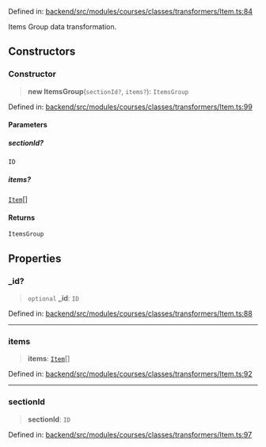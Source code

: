Defined in: [backend/src/modules/courses/classes/transformers/Item.ts:84](https://github.com/continuousactivelearning/vibe/blob/2acbe3b478970855555eb5e714d2dc1713e5937b/backend/src/modules/courses/classes/transformers/Item.ts#L84)

Items Group data transformation.

## Constructors

### Constructor

> **new ItemsGroup**(`sectionId?`, `items?`): `ItemsGroup`

Defined in: [backend/src/modules/courses/classes/transformers/Item.ts:99](https://github.com/continuousactivelearning/vibe/blob/2acbe3b478970855555eb5e714d2dc1713e5937b/backend/src/modules/courses/classes/transformers/Item.ts#L99)

#### Parameters

##### sectionId?

`ID`

##### items?

[`Item`](Item/courses.Item.md)[]

#### Returns

`ItemsGroup`

## Properties

### \_id?

> `optional` **\_id**: `ID`

Defined in: [backend/src/modules/courses/classes/transformers/Item.ts:88](https://github.com/continuousactivelearning/vibe/blob/2acbe3b478970855555eb5e714d2dc1713e5937b/backend/src/modules/courses/classes/transformers/Item.ts#L88)

***

### items

> **items**: [`Item`](Item/courses.Item.md)[]

Defined in: [backend/src/modules/courses/classes/transformers/Item.ts:92](https://github.com/continuousactivelearning/vibe/blob/2acbe3b478970855555eb5e714d2dc1713e5937b/backend/src/modules/courses/classes/transformers/Item.ts#L92)

***

### sectionId

> **sectionId**: `ID`

Defined in: [backend/src/modules/courses/classes/transformers/Item.ts:97](https://github.com/continuousactivelearning/vibe/blob/2acbe3b478970855555eb5e714d2dc1713e5937b/backend/src/modules/courses/classes/transformers/Item.ts#L97)
